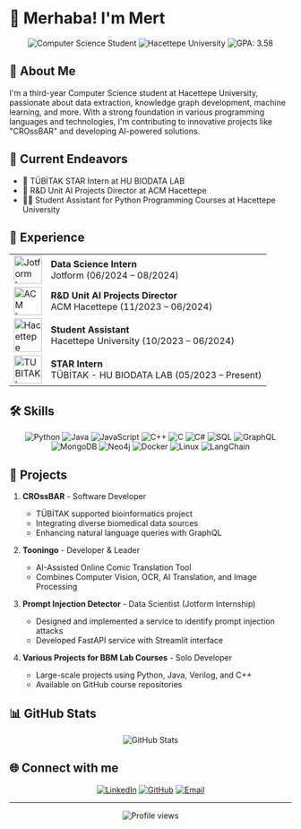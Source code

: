 # 👋 Merhaba! I'm Mert

<div align="center">
  <img src="https://img.shields.io/badge/-Computer%20Science%20Student-blue?style=for-the-badge" alt="Computer Science Student"/>
  <img src="https://img.shields.io/badge/-Hacettepe%20University-red?style=for-the-badge" alt="Hacettepe University"/>
  <img src="https://img.shields.io/badge/-GPA%3A%203.58-yellow?style=for-the-badge" alt="GPA: 3.58"/>
</div>

## 🚀 About Me

I'm a third-year Computer Science student at Hacettepe University, passionate about data extraction, knowledge graph development, machine learning, and more. With a strong foundation in various programming languages and technologies, I'm contributing to innovative projects like "CROssBAR" and developing AI-powered solutions.

## 🔭 Current Endeavors

- 🧬 TÜBİTAK STAR Intern at HU BIODATA LAB
- 🤖 R&D Unit AI Projects Director at ACM Hacettepe
- 👨‍🏫 Student Assistant for Python Programming Courses at Hacettepe University

## 💼 Experience

<table>
  <tr>
    <td><img src="https://seeklogo.com/images/J/jotform-logo-22A163C01F-seeklogo.com.png" alt="Jotform Logo" width="50" height="50"/></td>
    <td><strong>Data Science Intern</strong><br>Jotform (06/2024 – 08/2024)</td>
  </tr>
  <tr>
    <td><img src="https://hujam.acmhacettepe.com/static/media/acm.48c2f1e794133eae3b1f.jpg" alt="ACM Logo" width="50" height="50"/></td>
    <td><strong>R&D Unit AI Projects Director</strong><br>ACM Hacettepe (11/2023 – 06/2024)</td>
  </tr>
  <tr>
    <td><img src="https://upload.wikimedia.org/wikipedia/tr/2/28/Hacettepe_%C3%9Cniversitesi_Logosu.svg" alt="Hacettepe Logo" width="50" height="60"/></td>
    <td><strong>Student Assistant</strong><br>Hacettepe University (10/2023 – 06/2024)</td>
  </tr>
  <tr>
    <td><img src="https://e7.pngegg.com/pngimages/968/565/png-clipart-scientific-and-technological-research-council-of-turkey-logo-science-tubitak-science-text-logo.png" alt="TUBITAK Logo" width="50" height="50"/></td>
    <td><strong>STAR Intern</strong><br>TÜBİTAK - HU BIODATA LAB (05/2023 – Present)</td>
  </tr>
</table>

## 🛠 Skills

<div align="center">

![Python](https://img.shields.io/badge/-Python-3776AB?style=flat-square&logo=Python&logoColor=white)
![Java](https://img.shields.io/badge/-Java-007396?style=flat-square&logo=java&logoColor=white)
![JavaScript](https://img.shields.io/badge/-JavaScript-F7DF1E?style=flat-square&logo=javascript&logoColor=black)
![C++](https://img.shields.io/badge/-C++-00599C?style=flat-square&logo=c%2B%2B&logoColor=white)
![C](https://img.shields.io/badge/-C-A8B9CC?style=flat-square&logo=c&logoColor=white)
![C#](https://img.shields.io/badge/-C%23-239120?style=flat-square&logo=c-sharp&logoColor=white)
![SQL](https://img.shields.io/badge/-SQL-4479A1?style=flat-square&logo=mysql&logoColor=white)
![GraphQL](https://img.shields.io/badge/-GraphQL-E10098?style=flat-square&logo=graphql&logoColor=white)
![MongoDB](https://img.shields.io/badge/-MongoDB-47A248?style=flat-square&logo=mongodb&logoColor=white)
![Neo4j](https://img.shields.io/badge/-Neo4j-008CC1?style=flat-square&logo=neo4j&logoColor=white)
![Docker](https://img.shields.io/badge/-Docker-2496ED?style=flat-square&logo=docker&logoColor=white)
![Linux](https://img.shields.io/badge/-Linux-FCC624?style=flat-square&logo=linux&logoColor=black)
![LangChain](https://img.shields.io/badge/-LangChain-000000?style=flat-square&logo=chainlink&logoColor=white)

</div>

## 🚀 Projects

1. **CROssBAR** - Software Developer
   - TÜBİTAK supported bioinformatics project
   - Integrating diverse biomedical data sources
   - Enhancing natural language queries with GraphQL

2. **Tooningo** - Developer & Leader
   - AI-Assisted Online Comic Translation Tool
   - Combines Computer Vision, OCR, AI Translation, and Image Processing

3. **Prompt Injection Detector** - Data Scientist (Jotform Internship)
   - Designed and implemented a service to identify prompt injection attacks
   - Developed FastAPI service with Streamlit interface

4. **Various Projects for BBM Lab Courses** - Solo Developer
   - Large-scale projects using Python, Java, Verilog, and C++
   - Available on GitHub course repositories

## 📊 GitHub Stats

<div align="center">
  <img src="https://github-readme-stats.vercel.app/api?username=mert-ergun&show_icons=true&theme=radical" alt="GitHub Stats" />
</div>

## 🌐 Connect with me

<div align="center">
  <a href="https://www.linkedin.com/in/mert-ergun" target="_blank"><img src="https://img.shields.io/badge/-LinkedIn-0077B5?style=for-the-badge&logo=linkedin&logoColor=white" alt="LinkedIn"/></a>
  <a href="https://github.com/mert-ergun" target="_blank"><img src="https://img.shields.io/badge/-GitHub-181717?style=for-the-badge&logo=github&logoColor=white" alt="GitHub"/></a>
  <a href="mailto:mertergun17@hotmail.com"><img src="https://img.shields.io/badge/-Email-D14836?style=for-the-badge&logo=gmail&logoColor=white" alt="Email"/></a>
</div>

---

<div align="center">
  <img src="https://komarev.com/ghpvc/?username=mert-ergun&color=blueviolet" alt="Profile views" />
</div>
